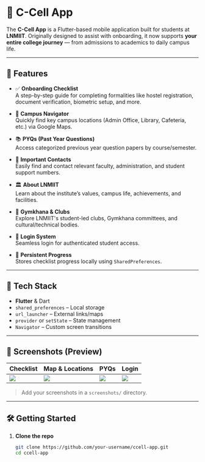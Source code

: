 # 📱 C-Cell App

The **C-Cell App** is a Flutter-based mobile application built for students at **LNMIIT**. Originally designed to assist with onboarding, it now supports **your entire college journey** — from admissions to academics to daily campus life.

---

## 🚀 Features

- ✅ **Onboarding Checklist**  
  A step-by-step guide for completing formalities like hostel registration, document verification, biometric setup, and more.

- 🧭 **Campus Navigator**  
  Quickly find key campus locations (Admin Office, Library, Cafeteria, etc.) via Google Maps.

- 📚 **PYQs (Past Year Questions)**  
  Access categorized previous year question papers by course/semester.

- 📇 **Important Contacts**  
  Easily find and contact relevant faculty, administration, and student support numbers.

- 🏛️ **About LNMIIT**  
  Learn about the institute’s values, campus life, achievements, and facilities.

- 🎯 **Gymkhana & Clubs**  
  Explore LNMIIT's student-led clubs, Gymkhana committees, and cultural/technical bodies.

- 🔐 **Login System**  
  Seamless login for authenticated student access.

- 💾 **Persistent Progress**  
  Stores checklist progress locally using `SharedPreferences`.

---

## 🧰 Tech Stack

- **Flutter** & Dart  
- `shared_preferences` – Local storage  
- `url_launcher` – External links/maps  
- `provider` or `setState` – State management  
- `Navigator` – Custom screen transitions

---

## 📸 Screenshots (Preview)

| Checklist | Map & Locations | PYQs | Login |
|----------|------------------|------|--------|
| ![](screenshots/checklist.png) | ![](screenshots/map.png) | ![](screenshots/pyqs.png) | ![](screenshots/login.png) |

> Add your screenshots in a `screenshots/` directory.

---

## 🛠️ Getting Started

1. **Clone the repo**
   ```bash
   git clone https://github.com/your-username/ccell-app.git
   cd ccell-app
